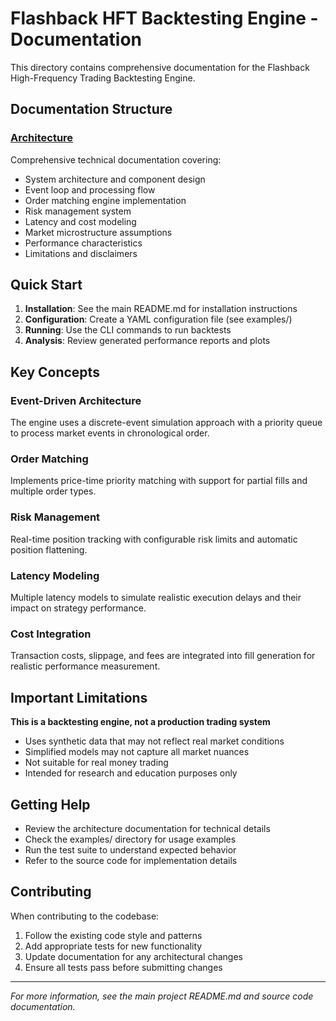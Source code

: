 # Flashback HFT Backtesting Engine - Documentation

This directory contains comprehensive documentation for the Flashback High-Frequency Trading Backtesting Engine.

## Documentation Structure

### [Architecture](architecture.md)
Comprehensive technical documentation covering:
- System architecture and component design
- Event loop and processing flow
- Order matching engine implementation
- Risk management system
- Latency and cost modeling
- Market microstructure assumptions
- Performance characteristics
- Limitations and disclaimers

## Quick Start

1. **Installation**: See the main README.md for installation instructions
2. **Configuration**: Create a YAML configuration file (see examples/)
3. **Running**: Use the CLI commands to run backtests
4. **Analysis**: Review generated performance reports and plots

## Key Concepts

### Event-Driven Architecture
The engine uses a discrete-event simulation approach with a priority queue to process market events in chronological order.

### Order Matching
Implements price-time priority matching with support for partial fills and multiple order types.

### Risk Management
Real-time position tracking with configurable risk limits and automatic position flattening.

### Latency Modeling
Multiple latency models to simulate realistic execution delays and their impact on strategy performance.

### Cost Integration
Transaction costs, slippage, and fees are integrated into fill generation for realistic performance measurement.

## Important Limitations

 **This is a backtesting engine, not a production trading system**

- Uses synthetic data that may not reflect real market conditions
- Simplified models may not capture all market nuances
- Not suitable for real money trading
- Intended for research and education purposes only

## Getting Help

- Review the architecture documentation for technical details
- Check the examples/ directory for usage examples
- Run the test suite to understand expected behavior
- Refer to the source code for implementation details

## Contributing

When contributing to the codebase:
1. Follow the existing code style and patterns
2. Add appropriate tests for new functionality
3. Update documentation for any architectural changes
4. Ensure all tests pass before submitting changes

---

*For more information, see the main project README.md and source code documentation.*
